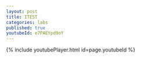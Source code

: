 ```yaml
---
layout: post
title: ITEST
categories: labs
published: true
youtubeId: e7PAEYpd9oY
---
```


{% include youtubePlayer.html id=page.youtubeId %}

